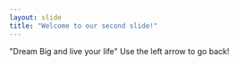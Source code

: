 ```yaml
---
layout: slide
title: "Welcome to our second slide!"
---
```

"Dream Big and live your life"
Use the left arrow to go back!
